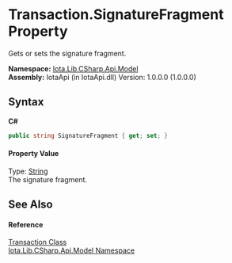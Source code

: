 # Transaction.SignatureFragment Property 
 

Gets or sets the signature fragment.

**Namespace:**&nbsp;<a href="N_Iota_Lib_CSharp_Api_Model">Iota.Lib.CSharp.Api.Model</a><br />**Assembly:**&nbsp;IotaApi (in IotaApi.dll) Version: 1.0.0.0 (1.0.0.0)

## Syntax

**C#**<br />
``` C#
public string SignatureFragment { get; set; }
```


#### Property Value
Type: <a href="http://msdn2.microsoft.com/en-us/library/s1wwdcbf" target="_blank">String</a><br />The signature fragment.

## See Also


#### Reference
<a href="T_Iota_Lib_CSharp_Api_Model_Transaction">Transaction Class</a><br /><a href="N_Iota_Lib_CSharp_Api_Model">Iota.Lib.CSharp.Api.Model Namespace</a><br />